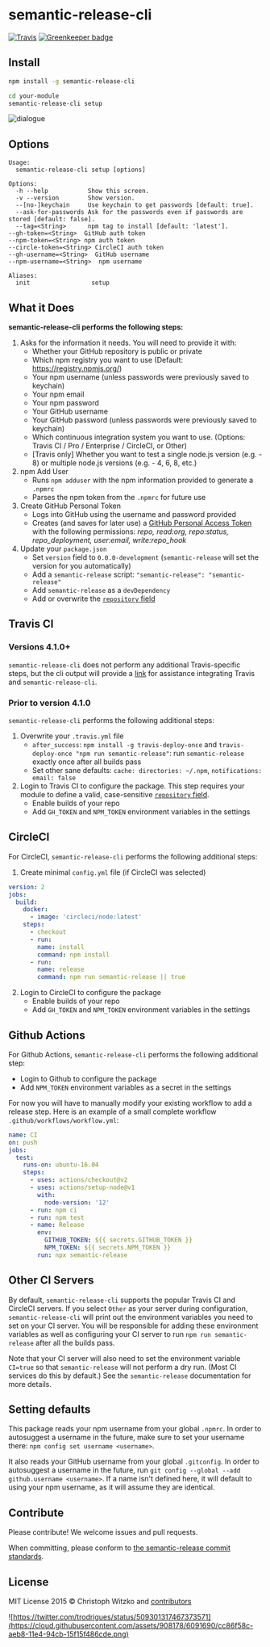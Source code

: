 # semantic-release-cli

[![Travis](https://img.shields.io/travis/semantic-release/cli.svg)](https://travis-ci.org/semantic-release/cli)
[![Greenkeeper badge](https://badges.greenkeeper.io/semantic-release/cli.svg)](https://greenkeeper.io/)

## Install

```bash
npm install -g semantic-release-cli

cd your-module
semantic-release-cli setup
```

![dialogue](https://cloud.githubusercontent.com/assets/908178/8766357/f3eadaca-2e34-11e5-8ebb-d40b9ae613d7.png)

## Options

	Usage:
	  semantic-release-cli setup [options]

	Options:
	  -h --help           Show this screen.
	  -v --version        Show version.
	  --[no-]keychain     Use keychain to get passwords [default: true].
	  --ask-for-passwords Ask for the passwords even if passwords are stored [default: false].
	  --tag=<String>      npm tag to install [default: 'latest'].
    --gh-token=<String>  GitHub auth token
    --npm-token=<String> npm auth token
    --circle-token=<String> CircleCI auth token
    --gh-username=<String>  GitHub username
    --npm-username=<String>  npm username

	Aliases:
	  init                 setup

## What it Does
__semantic-release-cli performs the following steps:__

1. Asks for the information it needs. You will need to provide it with:
	* Whether your GitHub repository is public or private
	* Which npm registry you want to use (Default: https://registry.npmjs.org/)
	* Your npm username (unless passwords were previously saved to keychain)
	* Your npm email
	* Your npm password
	* Your GitHub username
	* Your GitHub password (unless passwords were previously saved to keychain)
	* Which continuous integration system you want to use. (Options: Travis CI / Pro / Enterprise / CircleCI, or Other)
	* [Travis only] Whether you want to test a single node.js version (e.g. - 8) or multiple node.js versions (e.g. - 4, 6, 8, etc.)
1. npm Add User
	* Runs `npm adduser` with the npm information provided to generate a `.npmrc`
	* Parses the npm token from the `.npmrc` for future use
1. Create GitHub Personal Token
	* Logs into GitHub using the username and password provided
	* Creates (and saves for later use) a [GitHub Personal Access Token](https://github.com/settings/tokens) with the following permissions: *repo, read:org, repo:status, repo_deployment, user:email, write:repo_hook*
1. Update your `package.json`
	* Set `version` field to `0.0.0-development` (`semantic-release` will set the version for you automatically)
	* Add a `semantic-release` script: `"semantic-release": "semantic-release"`
	* Add `semantic-release` as a `devDependency`
	* Add or overwrite the [`repository` field](https://docs.npmjs.com/files/package.json#repository)

## Travis CI

### Versions 4.1.0+
`semantic-release-cli` does not perform any additional Travis-specific steps, but the cli output will provide a [link](https://github.com/semantic-release/semantic-release/blob/master/docs/03-recipes/travis.md) for assistance integrating Travis and `semantic-release-cli`.

### Prior to version 4.1.0
`semantic-release-cli` performs the following additional steps:
1. Overwrite your `.travis.yml` file
	* `after_success`: `npm install -g travis-deploy-once` and `travis-deploy-once "npm run semantic-release"`: run `semantic-release` exactly once after all builds pass
	* Set other sane defaults: `cache: directories: ~/.npm`, `notifications: email: false`
1. Login to Travis CI to configure the package. This step requires your module to define a valid, case-sensitive
[`repository` field](https://docs.npmjs.com/files/package.json#repository).
	* Enable builds of your repo
	* Add `GH_TOKEN` and `NPM_TOKEN` environment variables in the settings

## CircleCI

For CircleCI, `semantic-release-cli` performs the following additional steps:
1. Create minimal `config.yml` file (if CircleCI was selected)
```yml
version: 2
jobs:
  build:
    docker:
      - image: 'circleci/node:latest'
    steps:
      - checkout
      - run:
        name: install
        command: npm install
      - run:
        name: release
        command: npm run semantic-release || true
```
2. Login to CircleCI to configure the package
	* Enable builds of your repo
	* Add `GH_TOKEN` and `NPM_TOKEN` environment variables in the settings
	
	
## Github Actions

For Github Actions, `semantic-release-cli` performs the following additional step:
* Login to Github to configure the package
* Add `NPM_TOKEN` environment variables as a secret in the settings

For now you will have to manually modify your existing workflow to add a release step. Here is an example of a small complete workflow `.github/workflows/workflow.yml`:
```yaml
name: CI
on: push
jobs:
  test:
    runs-on: ubuntu-16.04
    steps:
      - uses: actions/checkout@v2
      - uses: actions/setup-node@v1
        with:
          node-version: '12'
      - run: npm ci
      - run: npm test
      - name: Release
        env:
          GITHUB_TOKEN: ${{ secrets.GITHUB_TOKEN }}
          NPM_TOKEN: ${{ secrets.NPM_TOKEN }}
        run: npx semantic-release
```

## Other CI Servers

By default, `semantic-release-cli` supports the popular Travis CI and CircleCI servers. If you select `Other` as your server during configuration, `semantic-release-cli` will print out the environment variables you need to set on your CI server. You will be responsible for adding these environment variables as well as configuring your CI server to run `npm run semantic-release` after all the builds pass.

Note that your CI server will also need to set the environment variable `CI=true` so that `semantic-release` will not perform a dry run. (Most CI services do this by default.) See the `semantic-release` documentation for more details.

## Setting defaults

This package reads your npm username from your global `.npmrc`. In order to autosuggest a username in the future, make sure to set your username there: `npm config set username <username>`.

It also reads your GitHub username from your global `.gitconfig`. In order to autosuggest a username in the future, run `git config --global --add github.username <username>`. If a name isn't defined here, it will default to using your npm username, as it will assume they are identical.

## Contribute

Please contribute! We welcome issues and pull requests.

When committing, please conform to [the semantic-release commit standards](https://github.com/semantic-release/semantic-release#default-commit-message-format).

## License

MIT License
2015 © Christoph Witzko and [contributors](https://github.com/semantic-release/cli/graphs/contributors)

![https://twitter.com/trodrigues/status/509301317467373571](https://cloud.githubusercontent.com/assets/908178/6091690/cc86f58c-aeb8-11e4-94cb-15f15f486cde.png)

